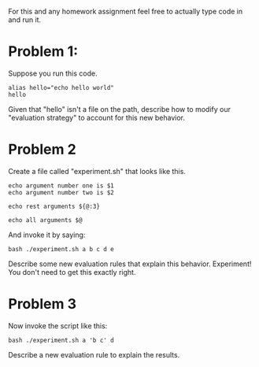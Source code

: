 For this and any homework assignment feel free to actually type code
in and run it.

Problem 1:
==========

Suppose you run this code.

```
alias hello="echo hello world"
hello
```

Given that "hello" isn't a file on the path, describe how to modify
our "evaluation strategy" to account for this new behavior.

Problem 2
=========

Create a file called "experiment.sh" that looks like this.


    echo argument number one is $1
    echo argument number two is $2

    echo rest arguments ${@:3}

    echo all arguments $@



And invoke it by saying:

```
bash ./experiment.sh a b c d e
```

Describe some new evaluation rules that explain this
behavior. Experiment! You don't need to get this exactly right.

Problem 3
=========

Now invoke the script like this:

```
bash ./experiment.sh a 'b c' d
```

Describe a new evaluation rule to explain the results.
